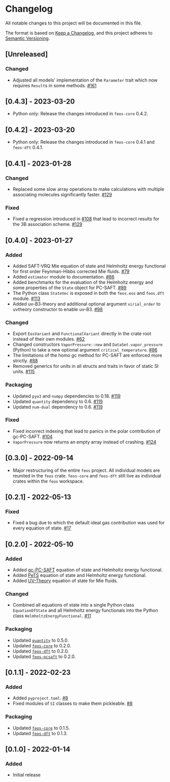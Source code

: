 # Changelog
All notable changes to this project will be documented in this file.

The format is based on [Keep a Changelog](https://keepachangelog.com/en/1.0.0/),
and this project adheres to [Semantic Versioning](https://semver.org/spec/v2.0.0.html).

## [Unreleased]

### Changed
- Adjusted all models' implementation of the `Parameter` trait which now requires `Result`s in some methods. [#161](https://github.com/feos-org/feos/pull/161)

## [0.4.3] - 2023-03-20
- Python only: Release the changes introduced in `feos-core` 0.4.2.

## [0.4.2] - 2023-03-20
- Python only: Release the changes introduced in `feos-core` 0.4.1 and `feos-dft` 0.4.1.

## [0.4.1] - 2023-01-28
### Changed
- Replaced some slow array operations to make calculations with multiple associating molecules significantly faster. [#129](https://github.com/feos-org/feos/pull/129)

### Fixed
- Fixed a regression introduced in [#108](https://github.com/feos-org/feos/pull/108) that lead to incorrect results for the 3B association scheme. [#129](https://github.com/feos-org/feos/pull/129)

## [0.4.0] - 2023-01-27
### Added
- Added SAFT-VRQ Mie equation of state and Helmholtz energy functional for first order Feynman-Hibbs corrected Mie fluids. [#79](https://github.com/feos-org/feos/pull/79)
- Added `estimator` module to documentation. [#86](https://github.com/feos-org/feos/pull/86)
- Added benchmarks for the evaluation of the Helmholtz energy and some properties of the `State` object for PC-SAFT. [#89](https://github.com/feos-org/feos/pull/89)
- The Python class `StateVec` is exposed in both the `feos.eos` and `feos.dft` module. [#113](https://github.com/feos-org/feos/pull/113)
- Added uv-B3-theory and additional optional argument `virial_order` to uvtheory constructor to enable uv-B3. [#98](https://github.com/feos-org/feos/pull/98)

### Changed
- Export `EosVariant` and `FunctionalVariant` directly in the crate root instead of their own modules. [#62](https://github.com/feos-org/feos/pull/62)
- Changed constructors `VaporPressure::new` and `DataSet.vapor_pressure` (Python) to take a new optional argument `critical_temperature`. [#86](https://github.com/feos-org/feos/pull/86)
- The limitations of the homo gc method for PC-SAFT are enforced more strictly. [#88](https://github.com/feos-org/feos/pull/88)
- Removed generics for units in all structs and traits in favor of static SI units. [#115](https://github.com/feos-org/feos/pull/115)

### Packaging
- Updated `pyo3` and `numpy` dependencies to 0.18. [#119](https://github.com/feos-org/feos/pull/119)
- Updated `quantity` dependency to 0.6. [#119](https://github.com/feos-org/feos/pull/119)
- Updated `num-dual` dependency to 0.6. [#119](https://github.com/feos-org/feos/pull/119)


### Fixed
- Fixed incorrect indexing that lead to panics in the polar contribution of gc-PC-SAFT. [#104](https://github.com/feos-org/feos/pull/104)
- `VaporPressure` now returns an empty array instead of crashing. [#124](https://github.com/feos-org/feos/pull/124)

## [0.3.0] - 2022-09-14
- Major restructuring of the entire `feos` project. All individual models are reunited in the `feos` crate. `feos-core` and `feos-dft` still live as individual crates within the `feos` workspace.

## [0.2.1] - 2022-05-13
### Fixed
- Fixed a bug due to which the default ideal gas contribution was used for every equation of state. [#17](https://github.com/feos-org/feos/pull/17)

## [0.2.0] - 2022-05-10
### Added
- Added [gc-PC-SAFT](https://github.com/feos-org/feos-gc-pcsaft) equation of state and Helmholtz energy functional.
- Added [PeTS](https://github.com/feos-org/feos-pets) equation of state and Helmholtz energy functional.
- Added [UV-Theory](https://github.com/feos-org/feos-uvtheory) equation of state for Mie fluids.

### Changed
- Combined all equations of state into a single Python class `EquationOfState` and all Helmholtz energy functionals into the Python class `HelmholtzEnergyFunctional`. [#11](https://github.com/feos-org/feos/pull/11)

### Packaging
- Updated [`quantity`](https://github.com/itt-ustutt/quantity/blob/master/CHANGELOG.md) to 0.5.0.
- Updated [`feos-core`](https://github.com/feos-org/feos-core/blob/main/CHANGELOG.md) to 0.2.0.
- Updated [`feos-dft`](https://github.com/feos-org/feos-dft/blob/main/CHANGELOG.md) to 0.2.0.
- Updated [`feos-pcsaft`](https://github.com/feos-org/feos-pcsaft/blob/main/CHANGELOG.md) to 0.2.0.

## [0.1.1] - 2022-02-23
### Added
- Added `pyproject.toml`. [#8](https://github.com/feos-org/feos/pull/8)
- Fixed modules of `SI` classes to make them pickleable. [#8](https://github.com/feos-org/feos/pull/8)

### Packaging
- Updated [`feos-core`](https://github.com/feos-org/feos-core/blob/main/CHANGELOG.md) to 0.1.5.
- Updated [`feos-dft`](https://github.com/feos-org/feos-dft/blob/main/CHANGELOG.md) to 0.1.3.

## [0.1.0] - 2022-01-14
### Added
- Initial release
